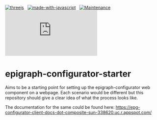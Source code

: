 [![threejs](https://img.shields.io/badge/ThreeJs-black?style=for-the-badge&logo=three.js&logoColor=white)](https://threejs.org/)&nbsp;&nbsp;
[![made-with-javascript](https://img.shields.io/badge/Made%20with-JavaScript-1f425f.svg)](https://www.javascript.com)&nbsp;&nbsp;
[![Maintenance](https://img.shields.io/badge/Maintained%3F-yes-green.svg)](https://GitHub.com/Naereen/StrapDown.js/graphs/commit-activity)&nbsp;&nbsp;
[![Npm package license](https://badgen.net/npm/llicense/discord.js)](https://npmjs.com/package/discord.js)&nbsp;&nbsp;

# epigraph-configurator-starter
Aims to be a starting point for setting up the epigraph-configurator web component on a webpage. 
Each scenario would be different but this repository should give a clear idea of what the process looks like.



The documentation for the same could be found here: https://epg-configurator-client-docs-dot-composite-sun-338620.uc.r.appspot.com/
